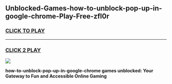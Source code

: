 
## Unblocked-Games-how-to-unblock-pop-up-in-google-chrome-Play-Free-zfl0r
<h3>
<a href="https://premium76.site?title=how-to-unblock-pop-up-in-google-chrome&ref=18A1">CLICK TO PLAY</a></h3>
<hr>

<h3>
<a href="https://premium76.site?title=how-to-unblock-pop-up-in-google-chrome&ref=18A1">CLICK 2 PLAY</a>
  
</h3>

<a href="https://premium76.site?title=how-to-unblock-pop-up-in-google-chrome&ref=18A1"><img src="https://clearcache.store/games.png"></a>


**how-to-unblock-pop-up-in-google-chrome games unblocked: Your Gateway to Fun and Accessible Online Gaming**
